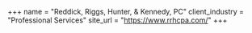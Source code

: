 +++
name = "Reddick, Riggs, Hunter, & Kennedy, PC"
client_industry = "Professional Services"
site_url = "https://www.rrhcpa.com/"
+++